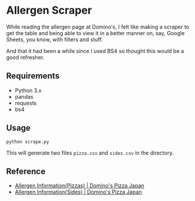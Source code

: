 # Allergen Scraper

While reading the allergen page at Domino's, I felt like making a scraper to get the table and being able to view it in a better manner on, say, Google Sheets, you know, with filters and stuff.

And that it had been a while since I used BS4 so thought this would be a good refresher.

## Requirements

- Python 3.x
- pandas
- requests
- bs4

## Usage

```shell
python scrape.py
```

This will generate two files `pizza.csv` and `sides.csv` in the directory.

## Reference

- [Allergen Information(Pizzas) | Domino's Pizza Japan](https://www.dominos.jp/en/allergen-pizzas-information)
- [Allergen Information(Sides) | Domino's Pizza Japan](https://www.dominos.jp/en/allergen-sides-information)
